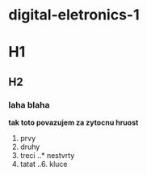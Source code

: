 # digital-eletronics-1
# H1
## H2
### laha blaha
**tak toto povazujem za zytocnu hruost**
1. prvy
2. druhy
3. treci
..* nestvrty
5. tatat
..6. kluce 


